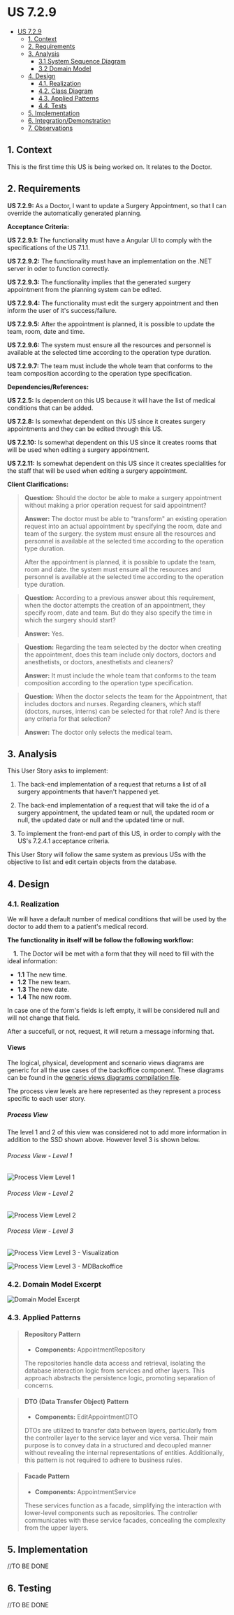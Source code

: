 # US 7.2.9

<!-- TOC -->
- [US 7.2.9](#us-7.2.9)
  - [1. Context](#1-context)
  - [2. Requirements](#2-requirements)
  - [3. Analysis](#3-analysis)
    - [3.1 System Sequence Diagram](#31-system-sequence-diagram)
    - [3.2 Domain Model](#32-domain-model)
  - [4. Design](#4-design)
    - [4.1. Realization](#41-realization)
    - [4.2. Class Diagram](#42-class-diagram)
    - [4.3. Applied Patterns](#43-applied-patterns)
    - [4.4. Tests](#44-tests)
  - [5. Implementation](#5-implementation)
  - [6. Integration/Demonstration](#6-integrationdemonstration)
  - [7. Observations](#7-observations)
<!-- TOC -->


## 1. Context

This is the first time this US is being worked on.
It relates to the Doctor.

## 2. Requirements

**US 7.2.9:** As a Doctor, I want to update a Surgery Appointment, so that I can override the automatically generated planning.

**Acceptance Criteria:**

**US 7.2.9.1:** The functionality must have a Angular UI to comply with the specifications of the US 7.1.1.

**US 7.2.9.2:** The functionality must have an implementation on the .NET server in oder to function correctly.

**US 7.2.9.3:** The functionality implies that the generated surgery appointment from the planning system can be edited.

**US 7.2.9.4:** The functionality must edit the surgery appointment and then inform the user of it's success/failure.

**US 7.2.9.5:** After the appointment is planned, it is possible to update the team, room, date and time. 

**US 7.2.9.6:** The system must ensure all the resources and personnel is available at the selected time according to the operation type duration.

**US 7.2.9.7:** The team must include the whole team that conforms to the team composition according to the operation type specification.

**Dependencies/References:**

**US 7.2.5:** Is dependent on this US because it will have the list of medical conditions that can be added.

**US 7.2.8:** Is somewhat dependent on this US since it creates surgery appointments and they can be edited through this US.

**US 7.2.10:** Is somewhat dependent on this US since it creates rooms that will be used when editing a surgery appointment.

**US 7.2.11:** Is somewhat dependent on this US since it creates specialities for the staff that will be used when editing a surgery appointment.

**Client Clarifications:**

>**Question:** Should the doctor be able to make a surgery appointment without making a prior operation request for said appointment?
>
>**Answer:** The doctor must be able to "transform" an existing operation request into an actual appointment by specifying the room, date and team of the surgery. the system must ensure all the resources and personnel is available at the selected time according to the operation type duration.
>
> After the appointment is planned, it is possible to update the team, room and date. the system must ensure all the resources and personnel is available at the selected time according to the operation type duration.

>**Question:** According to a previous answer about this requirement, when the doctor attempts the creation of an appointment, they specify room, date and team. But do they also specify the time in which the surgery should start?
>
>**Answer:** Yes.

>**Question:** Regarding the team selected by the doctor when creating the appointment, does this team include only doctors, doctors and anesthetists, or doctors, anesthetists and cleaners?
>
>**Answer:** It must include the whole team that conforms to the team composition according to the operation type specification.

>**Question:** When the doctor selects the team for the Appointment, that includes doctors and nurses. Regarding cleaners, which staff (doctors, nurses, interns) can be selected for that role? And is there any criteria for that selection?
>
>**Answer:** The doctor only selects the medical team.

## 3. Analysis

This User Story asks to implement: 

1. The back-end implementation of a request that returns a list of all surgery appointments that haven't happened yet.

2. The back-end implementation of a request that will take the id of a surgery appointment, the updated team or null, the updated room or null, the updated date or null and the updated time or null. 

3. To implement the front-end part of this US, in order to comply with the US's 7.2.4.1 acceptance criteria.  

This User Story will follow the same system as previous USs with the objective to list and edit certain objects from the database.

## 4. Design

### 4.1. Realization

We will have a default number of medical conditions that will be used by the doctor to add them to a patient's medical record.

**The functionality in itself will be follow the following workflow:**

&emsp;**1.** The Doctor will be met with a form that they will need to fill with the ideal information:

- **1.1** The new time.
- **1.2** The new team.
- **1.3** The new date.
- **1.4** The new room.

In case one of the form's fields is left empty, it will be considered null and will not change that field.

After a succefull, or not, request, it will return a message informing that.

#### Views

The logical, physical, development and scenario views diagrams are generic for all the use cases of the backoffice component.
These diagrams can be found in the [generic views diagrams compilation file](../../team-decisions/views/general-views.md).

The process view levels are here represented as they represent a process specific to each user story.

##### Process View

The level 1 and 2 of this view was considered not to add more information in addition to the SSD shown above.
However level 3 is shown below.

###### Process View - Level 1

![Process View Level 1](diagrams\views\process-view-level-1.svg)

###### Process View - Level 2

![Process View Level 2](diagrams\views\process-view-level-2.svg)

###### Process View - Level 3

![Process View Level 3 - Visualization](diagrams\views\process-view-level-3-visualization.svg)

![Process View Level 3 - MDBackoffice](diagrams\views\process-view-level-3-mdpatientmanagement.svg)

### 4.2. Domain Model Excerpt

![Domain Model Excerpt](diagrams\domain-model\domain-model-simplification.svg)

### 4.3. Applied Patterns

> #### **Repository Pattern**
>
>* **Components:** AppointmentRepository
>
> The repositories handle data access and retrieval, isolating the database interaction logic from services and other
> layers. This approach abstracts the persistence logic, promoting separation of concerns.


> #### **DTO (Data Transfer Object) Pattern**
>
>* **Components:** EditAppointmentDTO
>
> DTOs are utilized to transfer data between layers, particularly from the controller layer to the service layer and
> vice versa. Their main purpose is to convey data in a structured and decoupled manner without revealing the internal
> representations of entities. Additionally, this pattern is not required to adhere to business rules.


> #### **Facade Pattern**
>
>* **Components:** AppointmentService
>
> These services function as a facade, simplifying the interaction with lower-level components such as repositories.
> The controller communicates with these service facades, concealing the complexity from the upper layers.

## 5. Implementation

//TO BE DONE

## 6. Testing

//TO BE DONE